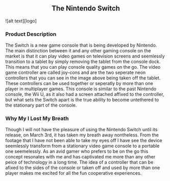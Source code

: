 <center> <h2> The Nintendo Switch </h2> </center>
![alt text][logo]

<h3> Product Description </h3>
  <p>
      The Switch is a new game console that is being developed by Nintendo. The main distinction between it and any other gaming console on the market is that it can play video games on television screens and seemlessly transition to a tablet by simply removing the tablet from the console dock. This means that you can play console quality games on the go. The video game controller are called joy-cons and are the two seperate neon controllers that you can see in the image above being taken off the tablet. These controllers can be used together or seperatly by more than one player in multiplayer games. This console is similar to the past Nintendo console, the Wii U, as it also had a screen attached affixed to the controller, but what sets the Switch apart is the true ability to become untethered to the stationary part of the console.
  </p>
  
<h3> Why My I Lost My Breath </h3>
  <p>
      Though I will not have the pleasure of using the Nintendo Switch until its release, on March 3rd, it has taken my breath away nontheless. From the footage that I have not been able to take my eyes off I have see the device seemlessly transform from a stationary video game console to a portable one seemelessly. As an avid gamer who prefers to be on the go this concept resonates with me and has captivated me more than any other peice of technology in a long time. The idea of a controller that can be afixed to the sides of the console or taken off and used by more than one player makes me excited for all the fun cooperative experiences. 
       

  </p>

[logo]: NintendoSwitch.jpg "Nintendo Switch Console"
